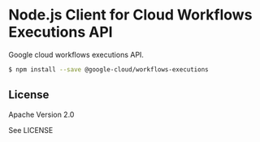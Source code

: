 # Node.js Client for Cloud Workflows Executions API

Google cloud workflows executions API.

```bash
$ npm install --save @google-cloud/workflows-executions
```

## License

Apache Version 2.0

See LICENSE

